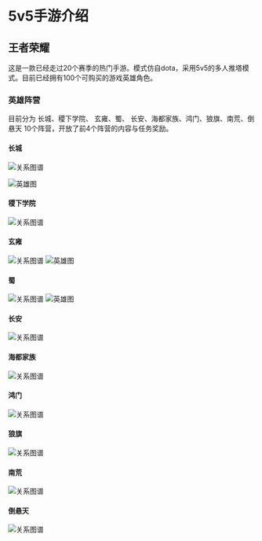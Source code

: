 # 5v5手游介绍

## 王者荣耀
这是一款已经走过20个赛季的热门手游。模式仿自dota，采用5v5的多人推塔模式。目前已经拥有100个可购买的游戏英雄角色。

### 英雄阵营
目前分为 长城、稷下学院、 玄雍、蜀、 长安、海都家族、鸿门、狼旗、南荒、倒悬天 10个阵营，开放了前4个阵营的内容与任务奖励。

#### 长城
![关系图谱](./wangzherongyao/changcheng1.jpg)

![英雄图](./wangzherongyao/changcheng2.jpg)

#### 稷下学院
![关系图谱](./wangzherongyao/jixia1.jpg)

#### 玄雍
![关系图谱](./wangzherongyao/xuanyong1.jpg)
![英雄图](./wangzherongyao/xuanyong2.jpg)

#### 蜀
![关系图谱](./wangzherongyao/shu1.jpg)
![英雄图](./wangzherongyao/shu2.jpg)

#### 长安
![关系图谱](./wangzherongyao/changan1.jpg)

#### 海都家族
![关系图谱](./wangzherongyao/haidu1.jpg)

#### 鸿门
![关系图谱](./wangzherongyao/hongmen1.jpg)

#### 狼旗
![关系图谱](./wangzherongyao/langqi1.jpg)

#### 南荒
![关系图谱](./wangzherongyao/nanhuang1.jpg)

#### 倒悬天
![关系图谱](./wangzherongyao/daoxuantian1.jpg)